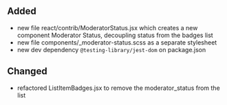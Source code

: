 ## Added

- new file react/contrib/ModeratorStatus.jsx which creates a new component Moderator Status, decoupling status from the badges list
- new file components/_moderator-status.scss as a separate stylesheet
- new dev dependency `@testing-library/jest-dom` on package.json

## Changed

- refactored ListItemBadges.jsx to remove the moderator_status from the list

